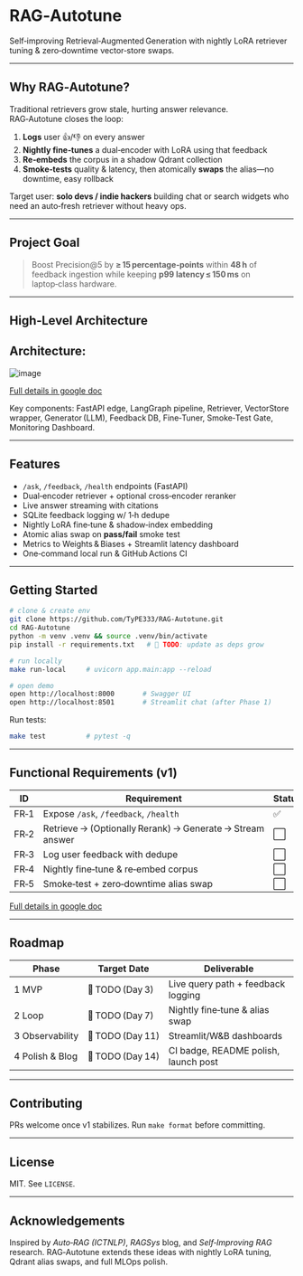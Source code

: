 # RAG‑Autotune   
Self‑improving Retrieval‑Augmented Generation with nightly LoRA retriever tuning & zero‑downtime vector‑store swaps.

---

## Why RAG‑Autotune?
Traditional retrievers grow stale, hurting answer relevance.  
RAG‑Autotune closes the loop:
1. **Logs** user 👍/👎 on every answer  
2. **Nightly fine‑tunes** a dual‑encoder with LoRA using that feedback  
3. **Re‑embeds** the corpus in a shadow Qdrant collection  
4. **Smoke‑tests** quality & latency, then atomically **swaps** the alias—no downtime, easy rollback  

Target user: **solo devs / indie hackers** building chat or search widgets who need an auto‑fresh retriever without heavy ops.

---

## Project Goal
> Boost Precision@5 by **≥ 15 percentage‑points** within **48 h** of feedback ingestion while keeping **p99 latency ≤ 150 ms** on laptop‑class hardware.

---

## High‑Level Architecture

## Architecture:
![image](https://github.com/user-attachments/assets/bdab7446-ad54-472a-9e7e-61834efadf20)

[Full details in google doc](https://docs.google.com/document/d/18SFZ9XuLBKdqYlIcdq99bkPmqZKkrWld9A9WuPLw1ys/edit?usp=sharing)

Key components: FastAPI edge, LangGraph pipeline, Retriever, VectorStore wrapper, Generator (LLM), Feedback DB, Fine‑Tuner, Smoke‑Test Gate, Monitoring Dashboard.

---

## Features

* `/ask`, `/feedback`, `/health` endpoints (FastAPI)
* Dual‑encoder retriever + optional cross‑encoder reranker
* Live answer streaming with citations
* SQLite feedback logging w/ 1‑h dedupe
* Nightly LoRA fine‑tune & shadow‑index embedding
* Atomic alias swap on **pass/fail** smoke test
* Metrics to Weights & Biases + Streamlit latency dashboard
* One‑command local run & GitHub Actions CI

---

## Getting Started

```bash
# clone & create env
git clone https://github.com/TyPE333/RAG-Autotune.git
cd RAG-Autotune
python -m venv .venv && source .venv/bin/activate
pip install -r requirements.txt   # 🔧 TODO: update as deps grow

# run locally
make run-local     # uvicorn app.main:app --reload

# open demo
open http://localhost:8000       # Swagger UI
open http://localhost:8501       # Streamlit chat (after Phase 1)
```

Run tests:

```bash
make test          # pytest -q
```

---

## Functional Requirements (v1)

| ID   | Requirement                                               | Status |
| ---- | --------------------------------------------------------- | ------ |
| FR‑1 | Expose `/ask`, `/feedback`, `/health`                     | ✅      |
| FR‑2 | Retrieve → (Optionally Rerank) → Generate → Stream answer | ⬜      |
| FR‑3 | Log user feedback with dedupe                             | ⬜      |
| FR‑4 | Nightly fine‑tune & re‑embed corpus                       | ⬜      |
| FR‑5 | Smoke‑test + zero‑downtime alias swap                     | ⬜      |

[Full details in google doc](https://docs.google.com/document/d/18SFZ9XuLBKdqYlIcdq99bkPmqZKkrWld9A9WuPLw1ys/edit?usp=sharing)

---

## Roadmap

| Phase           | Target Date      | Deliverable                          |
| --------------- | ---------------- | ------------------------------------ |
| 1 MVP           | 🔧 TODO (Day 3)  | Live query path + feedback logging   |
| 2 Loop          | 🔧 TODO (Day 7)  | Nightly fine‑tune & alias swap       |
| 3 Observability | 🔧 TODO (Day 11) | Streamlit/W\&B dashboards            |
| 4 Polish & Blog | 🔧 TODO (Day 14) | CI badge, README polish, launch post |

---

## Contributing

PRs welcome once v1 stabilizes. Run `make format` before committing.

---

## License

MIT. See `LICENSE`.

---

## Acknowledgements

Inspired by *Auto‑RAG (ICTNLP)*, *RAGSys* blog, and *Self‑Improving RAG* research.
RAG‑Autotune extends these ideas with nightly LoRA tuning, Qdrant alias swaps, and full MLOps polish.

```



